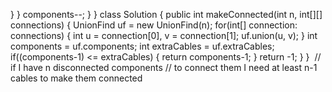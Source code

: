 }
}
components--;
}
}
class Solution {
public int makeConnected(int n, int[][] connections) {
UnionFind uf = new UnionFind(n);
for(int[] connection: connections) {
int u = connection[0], v = connection[1];
uf.union(u, v);
}
int components = uf.components;
int extraCables = uf.extraCables;
if((components-1) <= extraCables) {
return components-1;
}
return -1;
}
}
​
// if I have n disconnected components
// to connect them I need at least n-1 cables to make them connected